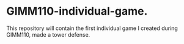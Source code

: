 # GIMM110-individual-game.
This repository will contain the first individual game I created during GIMM110, made a tower defense.
